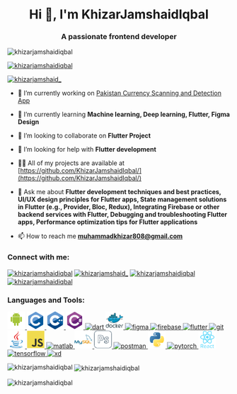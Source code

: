 <h1 align="center">Hi 👋, I'm KhizarJamshaidIqbal</h1>
<h3 align="center">A passionate frontend developer</h3>

<p align="left"> <img src="https://komarev.com/ghpvc/?username=khizarjamshaidiqbal&label=Profile%20views&color=0e75b6&style=flat" alt="khizarjamshaidiqbal" /> </p>


<p align="left"> <a href="https://github.com/ryo-ma/github-profile-trophy"><img src="https://github-profile-trophy.vercel.app/?username=khizarjamshaidiqbal" alt="khizarjamshaidiqbal" /></a> </p>

<p align="left"> <a href="https://twitter.com/khizarjamshaid_" target="blank"><img src="https://img.shields.io/twitter/follow/khizarjamshaid_?logo=twitter&style=for-the-badge" alt="khizarjamshaid_" /></a> </p>

- 🔭 I’m currently working on [Pakistan Currency Scanning and Detection App](https://github.com/KhizarJamshaidIqbal/Pakistan-Currency-Scanning-And-Detection-App.git)

- 🌱 I’m currently learning **Machine learning, Deep learning, Flutter, Figma Design**

- 👯 I’m looking to collaborate on **Flutter Project**

- 🤝 I’m looking for help with **Flutter development**

- 👨‍💻 All of my projects are available at [https://github.com/KhizarJamshaidIqbal/](https://github.com/KhizarJamshaidIqbal/)

- 💬 Ask me about **Flutter development techniques and best practices, UI/UX design principles for Flutter apps, State management solutions in Flutter (e.g., Provider, Bloc, Redux), Integrating Firebase or other backend services with Flutter, Debugging and troubleshooting Flutter apps, Performance optimization tips for Flutter applications**

- 📫 How to reach me **muhammadkhizar808@gmail.com**

<h3 align="left">Connect with me:</h3>
<p align="left">
<a href="https://dev.to/khizarjamshaidiqbal" target="blank"><img align="center" src="https://raw.githubusercontent.com/rahuldkjain/github-profile-readme-generator/master/src/images/icons/Social/devto.svg" alt="khizarjamshaidiqbal" height="30" width="40" /></a>
<a href="https://twitter.com/khizarjamshaid_" target="blank"><img align="center" src="https://raw.githubusercontent.com/rahuldkjain/github-profile-readme-generator/master/src/images/icons/Social/twitter.svg" alt="khizarjamshaid_" height="30" width="40" /></a>
<a href="https://linkedin.com/in/khizarjamshaidiqbal" target="blank"><img align="center" src="https://raw.githubusercontent.com/rahuldkjain/github-profile-readme-generator/master/src/images/icons/Social/linked-in-alt.svg" alt="khizarjamshaidiqbal" height="30" width="40" /></a>
<a href="https://kaggle.com/khizarjamshaidiqbal" target="blank"><img align="center" src="https://raw.githubusercontent.com/rahuldkjain/github-profile-readme-generator/master/src/images/icons/Social/kaggle.svg" alt="khizarjamshaidiqbal" height="30" width="40" /></a>
</p>

<h3 align="left">Languages and Tools:</h3>
<p align="left"> <a href="https://developer.android.com" target="_blank" rel="noreferrer"> <img src="https://raw.githubusercontent.com/devicons/devicon/master/icons/android/android-original-wordmark.svg" alt="android" width="40" height="40"/> </a> <a href="https://www.cprogramming.com/" target="_blank" rel="noreferrer"> <img src="https://raw.githubusercontent.com/devicons/devicon/master/icons/c/c-original.svg" alt="c" width="40" height="40"/> </a> <a href="https://www.w3schools.com/cpp/" target="_blank" rel="noreferrer"> <img src="https://raw.githubusercontent.com/devicons/devicon/master/icons/cplusplus/cplusplus-original.svg" alt="cplusplus" width="40" height="40"/> </a> <a href="https://www.w3schools.com/cs/" target="_blank" rel="noreferrer"> <img src="https://raw.githubusercontent.com/devicons/devicon/master/icons/csharp/csharp-original.svg" alt="csharp" width="40" height="40"/> </a> <a href="https://dart.dev" target="_blank" rel="noreferrer"> <img src="https://www.vectorlogo.zone/logos/dartlang/dartlang-icon.svg" alt="dart" width="40" height="40"/> </a> <a href="https://www.docker.com/" target="_blank" rel="noreferrer"> <img src="https://raw.githubusercontent.com/devicons/devicon/master/icons/docker/docker-original-wordmark.svg" alt="docker" width="40" height="40"/> </a> <a href="https://www.figma.com/" target="_blank" rel="noreferrer"> <img src="https://www.vectorlogo.zone/logos/figma/figma-icon.svg" alt="figma" width="40" height="40"/> </a> <a href="https://firebase.google.com/" target="_blank" rel="noreferrer"> <img src="https://www.vectorlogo.zone/logos/firebase/firebase-icon.svg" alt="firebase" width="40" height="40"/> </a> <a href="https://flutter.dev" target="_blank" rel="noreferrer"> <img src="https://www.vectorlogo.zone/logos/flutterio/flutterio-icon.svg" alt="flutter" width="40" height="40"/> </a> <a href="https://git-scm.com/" target="_blank" rel="noreferrer"> <img src="https://www.vectorlogo.zone/logos/git-scm/git-scm-icon.svg" alt="git" width="40" height="40"/> </a> <a href="https://www.java.com" target="_blank" rel="noreferrer"> <img src="https://raw.githubusercontent.com/devicons/devicon/master/icons/java/java-original.svg" alt="java" width="40" height="40"/> </a> <a href="https://developer.mozilla.org/en-US/docs/Web/JavaScript" target="_blank" rel="noreferrer"> <img src="https://raw.githubusercontent.com/devicons/devicon/master/icons/javascript/javascript-original.svg" alt="javascript" width="40" height="40"/> </a> <a href="https://www.mathworks.com/" target="_blank" rel="noreferrer"> <img src="https://upload.wikimedia.org/wikipedia/commons/2/21/Matlab_Logo.png" alt="matlab" width="40" height="40"/> </a> <a href="https://www.mysql.com/" target="_blank" rel="noreferrer"> <img src="https://raw.githubusercontent.com/devicons/devicon/master/icons/mysql/mysql-original-wordmark.svg" alt="mysql" width="40" height="40"/> </a> <a href="https://www.photoshop.com/en" target="_blank" rel="noreferrer"> <img src="https://raw.githubusercontent.com/devicons/devicon/master/icons/photoshop/photoshop-line.svg" alt="photoshop" width="40" height="40"/> </a> <a href="https://postman.com" target="_blank" rel="noreferrer"> <img src="https://www.vectorlogo.zone/logos/getpostman/getpostman-icon.svg" alt="postman" width="40" height="40"/> </a> <a href="https://www.python.org" target="_blank" rel="noreferrer"> <img src="https://raw.githubusercontent.com/devicons/devicon/master/icons/python/python-original.svg" alt="python" width="40" height="40"/> </a> <a href="https://pytorch.org/" target="_blank" rel="noreferrer"> <img src="https://www.vectorlogo.zone/logos/pytorch/pytorch-icon.svg" alt="pytorch" width="40" height="40"/> </a> <a href="https://reactjs.org/" target="_blank" rel="noreferrer"> <img src="https://raw.githubusercontent.com/devicons/devicon/master/icons/react/react-original-wordmark.svg" alt="react" width="40" height="40"/> </a> <a href="https://www.tensorflow.org" target="_blank" rel="noreferrer"> <img src="https://www.vectorlogo.zone/logos/tensorflow/tensorflow-icon.svg" alt="tensorflow" width="40" height="40"/> </a> <a href="https://www.adobe.com/products/xd.html" target="_blank" rel="noreferrer"> <img src="https://cdn.worldvectorlogo.com/logos/adobe-xd.svg" alt="xd" width="40" height="40"/> </a> </p>

<p><img align="left" src="https://github-readme-stats.vercel.app/api/top-langs?username=khizarjamshaidiqbal&show_icons=true&locale=en&layout=compact" alt="khizarjamshaidiqbal" /></p>

<p>&nbsp;<img align="center" src="https://github-readme-stats.vercel.app/api?username=khizarjamshaidiqbal&show_icons=true&locale=en" alt="khizarjamshaidiqbal" /></p>

<p><img align="center" src="https://github-readme-streak-stats.herokuapp.com/?user=khizarjamshaidiqbal&" alt="khizarjamshaidiqbal" /></p>
